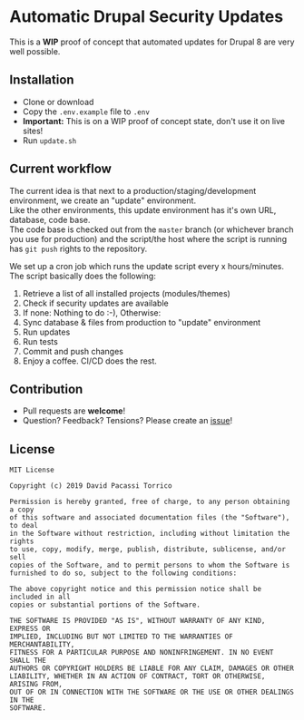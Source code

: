 # Automatic Drupal Security Updates

This is a **WIP** proof of concept that automated updates for Drupal 8 are very well possible.

## Installation
- Clone or download
- Copy the `.env.example` file to `.env`
- **Important:** This is on a WIP proof of concept state, don't use it on live sites!
- Run `update.sh`

## Current workflow
The current idea is that next to a production/staging/development environment, we create
an "update" environment.  
Like the other environments, this update environment has it's own URL,
database, code base.  
The code base is checked out from the `master` branch (or whichever branch you use for production) and
the script/the host where the script is running has `git push` rights to the repository.

We set up a cron job which runs the update script every x hours/minutes.  
The script basically does the following:

1. Retrieve a list of all installed projects (modules/themes)
2. Check if security updates are available
3. If none: Nothing to do :-), Otherwise:
4. Sync database & files from production to "update" environment
5. Run updates
6. Run tests
7. Commit and push changes
8. Enjoy a coffee. CI/CD does the rest.

## Contribution
- Pull requests are **welcome**!
- Question? Feedback? Tensions? Please create an [issue](https://github.com/dpacassi/adsu/issues/new)!

## License
```
MIT License

Copyright (c) 2019 David Pacassi Torrico

Permission is hereby granted, free of charge, to any person obtaining a copy
of this software and associated documentation files (the "Software"), to deal
in the Software without restriction, including without limitation the rights
to use, copy, modify, merge, publish, distribute, sublicense, and/or sell
copies of the Software, and to permit persons to whom the Software is
furnished to do so, subject to the following conditions:

The above copyright notice and this permission notice shall be included in all
copies or substantial portions of the Software.

THE SOFTWARE IS PROVIDED "AS IS", WITHOUT WARRANTY OF ANY KIND, EXPRESS OR
IMPLIED, INCLUDING BUT NOT LIMITED TO THE WARRANTIES OF MERCHANTABILITY,
FITNESS FOR A PARTICULAR PURPOSE AND NONINFRINGEMENT. IN NO EVENT SHALL THE
AUTHORS OR COPYRIGHT HOLDERS BE LIABLE FOR ANY CLAIM, DAMAGES OR OTHER
LIABILITY, WHETHER IN AN ACTION OF CONTRACT, TORT OR OTHERWISE, ARISING FROM,
OUT OF OR IN CONNECTION WITH THE SOFTWARE OR THE USE OR OTHER DEALINGS IN THE
SOFTWARE.
```

